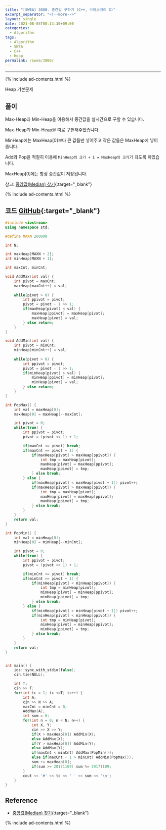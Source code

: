 ```yaml
---
title: "[SWEA] 3000. 중간값 구하기 (C++, 라이브러리 X)"
excerpt_separator: "<!--more-->"
layout: single
date: 2021-08-05T00:13:30+09:00
categories:
  - Algorithm
tags:
  - Algorithm
  - SWEA
  - C++
  - Heap
permalink: /swea/3000/
---
```

---
{% include ad-contents.html %}

Heap 기본문제


## 풀이

Max-Heap과 Min-Heap을 이용해서 중간값을 실시간으로 구할 수 있습니다.

Max-Heap과 Min-Heap을 따로 구현해주었습니다.

MinHeap에는 MaxHeap[0]보다 큰 값들만 넣어주고 작은 값들은 MaxHeap에 넣어줍니다.

Add와 Pop을 적절히 이용해 `MinHeap의 크기 + 1 = MaxHeap의 크기`가 되도록 하였습니다.

MaxHeap[0]에는 항상 중간값이 저장됩니다.

참고: [중앙값(Median) 찾기](https://o-tantk.github.io/posts/finding-median/){:target="_blank"}

<!--more-->

{% include ad-contents.html %}

## 코드 [GitHub](https://github.com/unionyy/samsung-algorithm-21/blob/main/heap/basic-problems/median/main.cpp){:target="_blank"}

```cpp
#include <iostream>
using namespace std;

#define MAXN 200000

int N;

int maxHeap[MAXN + 2];
int minHeap[MAXN + 1];

int maxCnt, minCnt;

void AddMax(int val) {
    int pivot = maxCnt;
    maxHeap[maxCnt++] = val;
    
    while(pivot > 0) {
        int ppivot = pivot;
        pivot = pivot - 1 >> 1;
        if(maxHeap[pivot] < val) {
            maxHeap[ppivot] = maxHeap[pivot];
            maxHeap[pivot] = val;
        } else return;
    }
}

void AddMin(int val) {
    int pivot = minCnt;
    minHeap[minCnt++] = val;
    
    while(pivot > 0) {
        int ppivot = pivot;
        pivot = pivot - 1 >> 1;
        if(minHeap[pivot] > val) {
            minHeap[ppivot] = minHeap[pivot];
            minHeap[pivot] = val;
        } else return;
    }
}

int PopMax() {
    int val = maxHeap[0];
    maxHeap[0] = maxHeap[--maxCnt];

    int pivot = 0;
    while(true) {
        int ppivot = pivot;
        pivot = (pivot << 1) + 1;

        if(maxCnt <= pivot) break;
        if(maxCnt == pivot + 1) {
            if(maxHeap[pivot] > maxHeap[ppivot]) {
                int tmp = maxHeap[pivot];
                maxHeap[pivot] = maxHeap[ppivot];
                maxHeap[ppivot] = tmp;
            } else break;
        } else {
            if(maxHeap[pivot] < maxHeap[pivot + 1]) pivot++;
            if(maxHeap[pivot] > maxHeap[ppivot]) {
                int tmp = maxHeap[pivot];
                maxHeap[pivot] = maxHeap[ppivot];
                maxHeap[ppivot] = tmp;
            } else break;
        }
    }
    return val;
}

int PopMin() {
    int val = minHeap[0];
    minHeap[0] = minHeap[--minCnt];

    int pivot = 0;
    while(true) {
        int ppivot = pivot;
        pivot = (pivot << 1) + 1;

        if(minCnt <= pivot) break;
        if(minCnt == pivot + 1) {
            if(minHeap[pivot] < minHeap[ppivot]) {
                int tmp = minHeap[pivot];
                minHeap[pivot] = minHeap[ppivot];
                minHeap[ppivot] = tmp;
            } else break;
        } else {
            if(minHeap[pivot] > minHeap[pivot + 1]) pivot++;
            if(minHeap[pivot] < minHeap[ppivot]) {
                int tmp = minHeap[pivot];
                minHeap[pivot] = minHeap[ppivot];
                minHeap[ppivot] = tmp;
            } else break;
        }
    }
    return val;
}


int main() {
    ios::sync_with_stdio(false);
    cin.tie(NULL);

    int T;
    cin >> T;
    for(int tc = 1; tc <=T; tc++) {
        int A;
        cin >> N >> A;
        maxCnt = minCnt = 0;
        AddMax(A);
        int sum = 0;
        for(int n = 0; n < N; n++) {
            int X, Y;
            cin >> X >> Y;
            if(X > maxHeap[0]) AddMin(X);
            else AddMax(X);
            if(Y > maxHeap[0]) AddMin(Y);
            else AddMax(Y);
            if(maxCnt < minCnt) AddMax(PopMin());
            else if(maxCnt - 1 > minCnt) AddMin(PopMax());
            sum += maxHeap[0];
            if(sum >= 20171109) sum %= 20171109;
        }
        cout << '#' << tc << ' ' << sum << '\n';
    }
}
```

## Reference

* [중앙값(Median) 찾기](https://o-tantk.github.io/posts/finding-median/){:target="_blank"}

{% include ad-contents.html %}